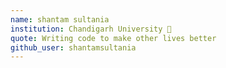 ```yaml
---
name: shantam sultania
institution: Chandigarh University 🚩
quote: Writing code to make other lives better
github_user: shantamsultania
---
```

